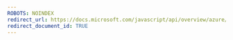 ```yaml
---
ROBOTS: NOINDEX
redirect_url: https://docs.microsoft.com/javascript/api/overview/azure/
redirect_document_id: TRUE 
---
```

